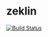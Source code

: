 # zeklin

[![Build Status](https://travis-ci.com/guizmaii/zeklin.svg?branch=master)](https://travis-ci.com/guizmaii/zeklin)